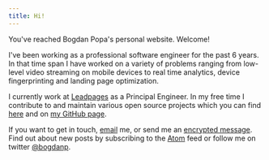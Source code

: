 ```yaml
---
title: Hi!
---
```


You've reached Bogdan Popa's personal website.  Welcome!

I've been working as a professional software engineer for the past 6
years.  In that time span I have worked on a variety of problems
ranging from low-level video streaming on mobile devices to real time
analytics, device fingerprinting and landing page optimization.

I currently work at [Leadpages][lp] as a Principal Engineer. In my
free time I contribute to and maintain various open source projects
which you can find [here](/projects.html) and on [my GitHub page][gh].

If you want to get in touch, [email][em] me, or send me an
[encrypted message][kb].  Find out about new posts by subscribing
to the [Atom][feed] feed or follow me on twitter [@bogdanp][twitter].

[lp]: https://leadpages.net
[gh]: https://github.com/Bogdanp
[em]: mailto:bogdan@defn.io
[kb]: https://keybase.io/bogdanp
[feed]: http://defn.io/atom.xml
[twitter]: https://twitter.com/bogdanp
